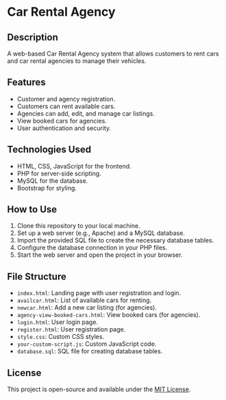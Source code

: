 # Car Rental Agency

## Description
A web-based Car Rental Agency system that allows customers to rent cars and car rental agencies to manage their vehicles.

## Features
- Customer and agency registration.
- Customers can rent available cars.
- Agencies can add, edit, and manage car listings.
- View booked cars for agencies.
- User authentication and security.

## Technologies Used
- HTML, CSS, JavaScript for the frontend.
- PHP for server-side scripting.
- MySQL for the database.
- Bootstrap for styling.

## How to Use
1. Clone this repository to your local machine.
2. Set up a web server (e.g., Apache) and a MySQL database.
3. Import the provided SQL file to create the necessary database tables.
4. Configure the database connection in your PHP files.
5. Start the web server and open the project in your browser.

## File Structure
- `index.html`: Landing page with user registration and login.
- `availcar.html`: List of available cars for renting.
- `newcar.html`: Add a new car listing (for agencies).
- `agency-view-booked-cars.html`: View booked cars (for agencies).
- `login.html`: User login page.
- `register.html`: User registration page.
- `style.css`: Custom CSS styles.
- `your-custom-script.js`: Custom JavaScript code.
- `database.sql`: SQL file for creating database tables.

## License
This project is open-source and available under the [MIT License](LICENSE).
